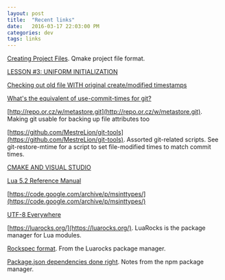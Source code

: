 ```yaml
---
layout: post
title:  "Recent links"
date:   2016-03-17 22:03:00 PM
categories: dev
tags: links
---
```


[Creating Project Files](http://doc.qt.io/qt-5/qmake-project-files.html). Qmake project file format.

[LESSON #3: UNIFORM INITIALIZATION](https://mbevin.wordpress.com/2012/11/16/uniform-initialization/)

[Checking out old file WITH original create/modified timestamps](http://stackoverflow.com/questions/2179722/checking-out-old-file-with-original-create-modified-timestamps)

[What's the equivalent of use-commit-times for git?](http://stackoverflow.com/questions/1964470/whats-the-equivalent-of-use-commit-times-for-git)

[http://repo.or.cz/w/metastore.git](http://repo.or.cz/w/metastore.git). Making git usable for backing up file attributes too

[https://github.com/MestreLion/git-tools](https://github.com/MestreLion/git-tools). Assorted git-related scripts. See git-restore-mtime for a script to set file-modified times to match commit times.

[CMAKE AND VISUAL STUDIO](https://cognitivewaves.wordpress.com/cmake-and-visual-studio/)

[Lua 5.2 Reference Manual](http://www.lua.org/manual/5.2/manual.html)

[https://code.google.com/archive/p/msinttypes/](https://code.google.com/archive/p/msinttypes/)

[UTF-8 Everywhere](http://utf8everywhere.org/)

[https://luarocks.org/](https://luarocks.org/). LuaRocks is the package manager for Lua modules.

[Rockspec format](https://github.com/keplerproject/luarocks/wiki/Rockspec-format). From the Luarocks package manager.

[Package.json dependencies done right](http://blog.nodejitsu.com/package-dependencies-done-right/). Notes from the npm package manager.
